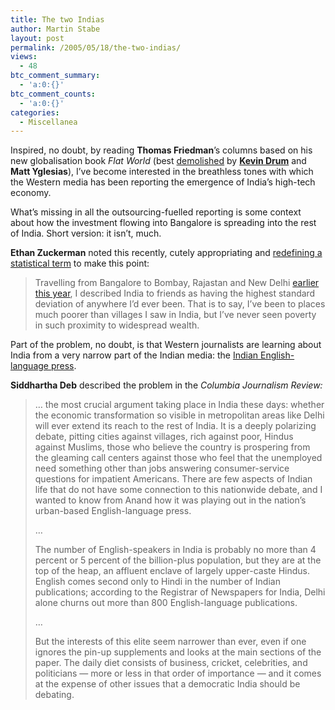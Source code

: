 ```yaml
---
title: The two Indias
author: Martin Stabe
layout: post
permalink: /2005/05/18/the-two-indias/
views:
  - 48
btc_comment_summary:
  - 'a:0:{}'
btc_comment_counts:
  - 'a:0:{}'
categories:
  - Miscellanea
---
```

Inspired, no doubt, by reading **Thomas Friedman**&rsquo;s columns based on his new globalisation book *Flat World* (best [demolished][1] by **[Kevin Drum][2]** and **Matt Yglesias**), I&rsquo;ve become interested in the breathless tones with which the Western media has been reporting the emergence of India&rsquo;s high-tech economy. 

What&rsquo;s missing in all the outsourcing-fuelled reporting is some context about how the investment flowing into Bangalore is spreading into the rest of India. Short version: it isn&rsquo;t, much.

**Ethan Zuckerman** noted this recently, cutely appropriating and [redefining a statistical term][3] to make this point:

> Travelling from Bangalore to Bombay, Rajastan and New Delhi [earlier this year][4], I described India to friends as having the highest standard deviation of anywhere I&rsquo;d ever been. That is to say, I&rsquo;ve been to places much poorer than villages I saw in India, but I&rsquo;ve never seen poverty in such proximity to widespread wealth.

Part of the problem, no doubt, is that Western journalists are learning about India from a very narrow part of the Indian media: the [Indian English-language press][5]. 

**Siddhartha Deb** described the problem in the *Columbia Journalism Review:*

> &#8230; the most crucial argument taking place in India these days: whether the economic transformation so visible in metropolitan areas like Delhi will ever extend its reach to the rest of India. It is a deeply polarizing debate, pitting cities against villages, rich against poor, Hindus against Muslims, those who believe the country is prospering from the gleaming call centers against those who feel that the unemployed need something other than jobs answering consumer-service questions for impatient Americans. There are few aspects of Indian life that do not have some connection to this nationwide debate, and I wanted to know from Anand how it was playing out in the nation&#8217;s urban-based English-language press.
> 
> &#8230;
> 
> The number of English-speakers in India is probably no more than 4 percent or 5 percent of the billion-plus population, but they are at the top of the heap, an affluent enclave of largely upper-caste Hindus. English comes second only to Hindi in the number of Indian publications; according to the Registrar of Newspapers for India, Delhi alone churns out more than 800 English-language publications.
> 
> &#8230;
> 
> But the interests of this elite seem narrower than ever, even if one ignores the pin-up supplements and looks at the main sections of the paper. The daily diet consists of business, cricket, celebrities, and politicians &mdash; more or less in that order of importance &mdash; and it comes at the expense of other issues that a democratic India should be debating.

 [1]: http://yglesias.typepad.com/matthew/2005/05/more_friedman_t.html
 [2]: http://www.washingtonmonthly.com/features/2005/0505.drum.html
 [3]: http://www.ethanzuckerman.com/blog/?p=67
 [4]: http://www.flickr.com/photos/ethanz/sets/259722/
 [5]: http://www.cjr.org/issues/2005/2/deb-letter-delhi.asp